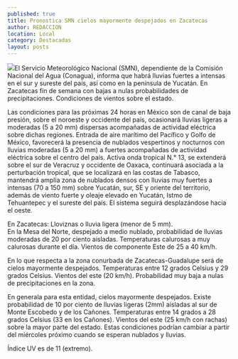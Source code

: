 ```yaml
---
published: true
title: Pronostica SMN cielos mayormente despejados en Zacatecas
author: REDACCION
location: Local
category: Destacadas
layout: posts
---
```


![](http://i.imgur.com/bsEADeLm.jpg)El Servicio Meteorológico Nacional (SMN), dependiente de la Comisión Nacional del Agua (Conagua), informa que habrá lluvias fuertes a intensas en el sur y sureste del país, así como en la península de Yucatán. En Zacatecas fin de semana con bajas a nulas probabilidades de precipitaciones. Condiciones de vientos sobre el estado.

Las condiciones para las próximas 24 horas en México son de canal de baja presión, sobre el noroeste y occidente del país, ocasionará lluvias ligeras a moderadas (5 a 20 mm) dispersas acompañadas de actividad eléctrica sobre dichas regiones. Entrada de aire marítimo del Pacífico y Golfo de México, favorecerá la presencia de nublados vespertinos y nocturnos con lluvias moderadas (5 a 20 mm) a fuertes acompañadas de actividad eléctrica sobre el centro del país. Activa onda tropical N.° 13, se extenderá sobre el sur de Veracruz y occidente de Oaxaca, continuará asociada a la perturbación tropical, que se localizará en las costas de Tabasco, mantendrá  amplia zona de nublados densos con lluvias muy fuertes  a intensas (70 a 150 mm) sobre Yucatán, sur,  SE y oriente del territorio, además de viento fuerte y oleaje elevado en Yucatán, Istmo de Tehuantepec y el sureste del país. El sistema seguirá desplazándose hacia el oeste.  

En Zacatecas: Lloviznas o lluvia ligera (menor de 5 mm).  
En la Mesa del Norte, despejado a medio nublado, probabilidad de lluvias moderadas de 20 por ciento aisladas. Temperaturas calurosas a muy calurosas durante el día. Vientos de componente Este de 25 a 40 km/h. 

En lo que respecta a la zona conurbada de Zacatecas-Guadalupe será de cielos mayormente despejados. Temperaturas entre 12 grados Celsius y 29 grados Celsius. Vientos del este (20 km/h). Probabilidad muy baja a nulas de precipitaciones en la zona.  

En generala para esta entidad, cielos mayormente despejados. Existe probabilidad de 10 por ciento de lluvias ligeras (2mm) aisladas al sur de Monte Escobedo y de los Cañones. Temperaturas entre 14 grados a 28 grados Celsius (33 en los Cañones). Vientos del este (25 km/h con rachas) sobre la mayor parte del estado. Estas condiciones podrían cambiar a partir del miércoles próximo cuando se esperan nublados y lluvias. 

Índice UV  es de 11 (extremo). 
